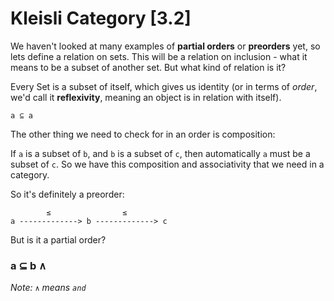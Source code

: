 # Kleisli Category [3.2]

We haven't looked at many examples of **partial orders** or **preorders** yet, so lets define a relation on sets. This will be a relation on inclusion - what it means to be a subset of another set. But what kind of relation is it?

Every Set is a subset of itself, which gives us identity (or in terms of _order_, we'd call it **reflexivity**, meaning an object is in relation with itself).

```
a ⊆ a
```

The other thing we need to check for in an order is composition:

If `a` is a subset of `b`, and `b` is a subset of `c`, then automatically `a` must be a subset of `c`. So we have this composition and associativity that we need in a category.

So it's definitely a preorder:

```
        ≤                ≤
a -------------> b -------------> c
```

But is it a partial order?

### a ⊆ b ∧

_Note: `∧` means `and`_
